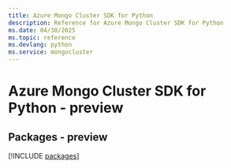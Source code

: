 ```yaml
---
title: Azure Mongo Cluster SDK for Python
description: Reference for Azure Mongo Cluster SDK for Python
ms.date: 04/30/2025
ms.topic: reference
ms.devlang: python
ms.service: mongocluster
---
```

# Azure Mongo Cluster SDK for Python - preview
## Packages - preview
[!INCLUDE [packages](mongo-cluster-index.md)]